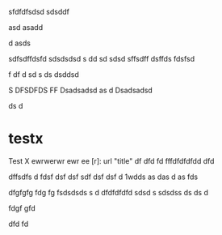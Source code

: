 sfdfdfsdsd
sdsddf

asd
asadd

d
asds

sdfsdffdsfd
sdsdsdsd
s
dd
sd
sdsd
sffsdff
dsffds
fdsfsd

f
df
d
sd
s
ds
dsddsd



S
DFSDFDS
FF
Dsadsadsd
as
d
Dsadsadsd

ds
d


# testx
Test X
ewrwerwr
ewr
ee
[r]: url "title"
df
dfd
fd
fffdfdfdfdd
dfd

dffsdfs
d
fdsf
dsf
dsf
sdf
dsf
dsf
d
1wdds
as
das
d
as
fds



dfgfgfg
fdg
fg
fsdsdsds
s
d
dfdfdfdfd
sdsd
s
sdsdss
ds
ds
d

fdgf
gfd



dfd
fd
